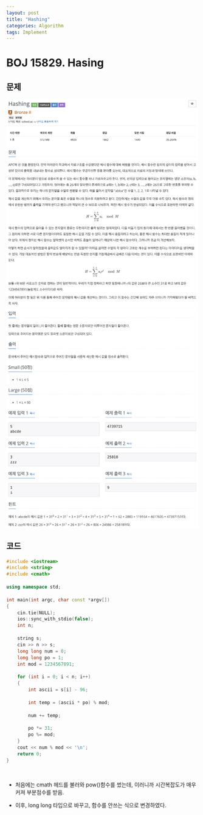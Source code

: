 ```yaml
---
layout: post
title: "Hashing"
categories: Algorithm
tags: Implement
---
```


# BOJ 15829. Hasing

## 문제

<img src="/assets/images/15829_1.png" style="zoom:72%;"  />
<img src="/assets/images/15829_2.png" style="zoom:72%;"  />

## 코드

```c++
#include <iostream>
#include <string>
#include <cmath>

using namespace std;

int main(int argc, char const *argv[])
{
    cin.tie(NULL);
    ios::sync_with_stdio(false);
    int n;

    string s;
    cin >> n >> s;
    long long num = 0;
    long long po = 1;
    int mod = 1234567891;

    for (int i = 0; i < n; i++)
    {
        int ascii = s[i] - 96;

        int temp = (ascii * po) % mod;

        num += temp;

        po *= 31;
        po %= mod;
    }
    cout << num % mod << '\n';
    return 0;
}
```

<br/>

- 처음에는 cmath 헤드를 불러와 pow()함수를 썼는데, 이러니까 시간복잡도가 매우 커져 부분점수를 받음.

- 이후, long long 타입으로 바꾸고, 함수를 안쓰는 식으로 변경하였다.
